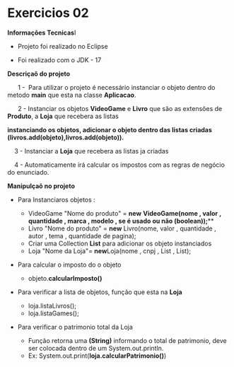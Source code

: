 # Exercicios 02





**Informações Tecnicas**I 

- Projeto foi realizado no Eclipse 

- Foi realizado com o JDK - 17 

**Descriçaõ do projeto**

      1 -  Para utilizar o projeto é necessário instanciar o objeto dentro do metodo **main** que esta na classe **Aplicacao**.

      2 - Instanciar os objetos **VideoGame** e **Livro** que são as extensões de **Produto**, a **Loja** que recebera as listas  

**instanciando os objetos, adicionar o objeto dentro das listas criadas (livros.add(objeto),livros.add(objeto)).**

    3 - Instanciar a **Loja** que recebera as listas ja criadas

    4 - Automaticamente irá calcular os impostos com as regras de negócio do enunciado.   

**Manipulçaõ no projeto**

- Para Instanciaros objetos :
  
  - VideoGame "Nome do produto" = **new** **VideoGame(nome , valor , quantidade , marca , modelo , se é usado ou não (boolean));****
  -  Livro "Nome do produto" = **new** Livro(nome, valor , quantidade , autor , tema , quantidade de pagina);
  - Criar uma Collection **List** para adicionar os objeto instanciados
  - Loja "Nome da Loja"= **new**Loja(nome ,  cnpj , List<Livros> , List<games>);

- Para calcular o imposto do o objeto
  
  - objeto.**calcularImposto()**

- Para verificar a lista de objetos, função que esta na **Loja**
  
  - loja.listaLivros();
  - loja.listaGames();

- Para verificar o patrimonio total da Loja
  
  - Função retorna uma **(String)** informando o total de patrimonio, deve ser colocada dentro de um System.out.println.
  - Ex: System.out.print(**loja.calcularPatrimonio()**)    
